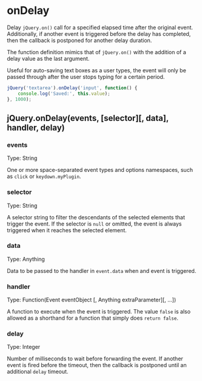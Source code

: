 # onDelay

Delay `jQuery.on()` call for a specified elapsed time after the original event. Additionally, if another event is triggered before the delay has completed, then the callback is postponed for another delay duration.

The function definition mimics that of `jQuery.on()` with the addition of a delay value as the last argument.

Useful for auto-saving text boxes as a user types, the event will only be passed through after the user stops typing for a certain period.

```javascript
jQuery('textarea').onDelay('input', function() {
	console.log('Saved:', this.value);
}, 1000);
```

## jQuery.onDelay(events, [selector][, data], handler, delay)

### events
Type: String

One or more space-separated event types and options namespaces, such as `click` or `keydown.myPlugin`.

### selector
Type: String

A selector string to filter the descendants of the selected elements that trigger the event. If the selector is `null` or omitted, the event is always triggered when it reaches the selected element.

### data
Type: Anything

Data to be passed to the handler in `event.data` when and event is triggered.

### handler
Type: Function(Event eventObject [, Anything extraParameter][, ...])

A function to execute when the event is triggered. The value `false` is also allowed as a shorthand for a function that simply does `return false`.

### delay
Type: Integer

Number of milliseconds to wait before forwarding the event. If another event is fired before the timeout, then the callback is postponed until an additional `delay` timeout.
